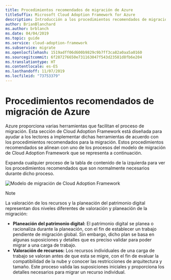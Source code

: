 ```yaml
---
title: Procedimientos recomendados de migración de Azure
titleSuffix: Microsoft Cloud Adoption Framework for Azure
description: Introducción a los procedimientos recomendados de migración de Azure
author: BrianBlanchard
ms.author: brblanch
ms.date: 04/04/2019
ms.topic: guide
ms.service: cloud-adoption-framework
ms.subservice: migrate
ms.openlocfilehash: 1519adff06d600b9829c9b7ff3ca82a0aa5a0160
ms.sourcegitcommit: 6f287276650e731163047f543d23581d8fb6e204
ms.translationtype: HT
ms.contentlocale: es-ES
ms.lasthandoff: 11/07/2019
ms.locfileid: "73753379"
---
```

# <a name="azure-migration-best-practices"></a>Procedimientos recomendados de migración de Azure

Azure proporciona varias herramientas que facilitan el proceso de migración. Esta sección de Cloud Adoption Framework está diseñada para ayudar a los lectores a implementar dichas herramientas de acuerdo con los procedimientos recomendados para la migración. Estos procedimientos recomendados se alinean con uno de los procesos del modelo de migración de Cloud Adoption Framework que se representa a continuación.

Expanda cualquier proceso de la tabla de contenido de la izquierda para ver los procedimientos recomendados que son normalmente necesarios durante dicho proceso.

![Modelo de migración de Cloud Adoption Framework](../../_images/operational-transformation-migrate.png)

> [!NOTE]
> La valoración de los recursos y la planeación del patrimonio digital representan dos niveles diferentes de valoración y planeación de la migración:
>
> - **Planeación del patrimonio digital:** El patrimonio digital se planea o racionaliza durante la planeación, con el fin de establecer un trabajo pendiente de migración global. Sin embargo, dicho plan se basa en algunas suposiciones y detalles que es preciso validar para poder migrar a una carga de trabajo.
> - **Valoración de recursos:** Los recursos individuales de una carga de trabajo se valoran antes de que esta se migre, con el fin de evaluar la compatibilidad de la nube y conocer las restricciones de arquitectura y tamaño. Este proceso valida las suposiciones iniciales y proporciona los detalles necesarios para migrar un recurso individual.
